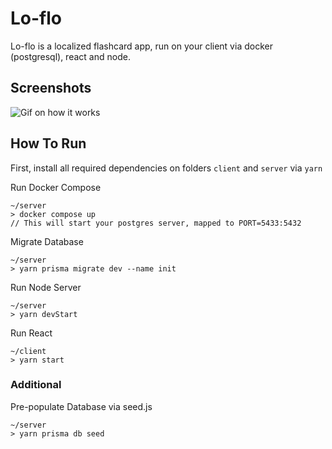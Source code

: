 # Lo-flo

Lo-flo is a localized flashcard app, run on your client via docker (postgresql), react and node.

## Screenshots
![Gif on how it works](https://i.imgur.com/bOdblj3.gif)


## How To Run

First, install all required dependencies on folders `client` and `server` via `yarn`

Run Docker Compose
```
~/server
> docker compose up
// This will start your postgres server, mapped to PORT=5433:5432
```

Migrate Database
```
~/server
> yarn prisma migrate dev --name init
```

Run Node Server
```
~/server
> yarn devStart
```

Run React
```
~/client
> yarn start
```

### Additional

Pre-populate Database via seed.js
```
~/server
> yarn prisma db seed
```

